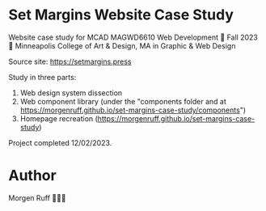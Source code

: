 # Set Margins Website Case Study
Website case study for MCAD MAGWD6610 Web Development 🛜 Fall 2023 🛜 Minneapolis College of Art & Design, MA in Graphic & Web Design

Source site: https://setmargins.press

Study in three parts:
1. Web design system dissection
2. Web component library (under the "components folder and at https://morgenruff.github.io/set-margins-case-study/components")
3. Homepage recreation (https://morgenruff.github.io/set-margins-case-study)

Project completed 12/02/2023.

# Author
Morgen Ruff 🧑🏻‍💻

